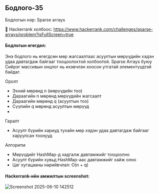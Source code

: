 ## Бодлого-35
Бодлогын нэр: Sparse arrays

🔗 Hackerrank холбоос: https://www.hackerrank.com/challenges/sparse-arrays/problem?isFullScreen=true

#### Бодлогын өгөгдөл:
Энэ бодлого нь өгөгдсөн мөр жагсаалтаас асуултын мөрүүдийн хэдэн удаа давтагдаж байгааг тооцоолохтой холбоотой. Sparse Arrays буюу Сийрэг массивын онцлог нь ихэвчлэн хоосон утгатай элементүүдтэй байдаг.

Оролт
- Эхний мөрөнд n (мөрүүдийн тоо)
- Дараагийн n мөрөнд мөрүүдийн жагсаалт
- Дараагийн мөрөнд q (асуултын тоо)
- Сүүлийн q мөрөнд асуултын мөрүүд
- 
Гаралт
- Асуулт бүрийн хариуд тухайн мөр хэдэн удаа давтагдаж байгааг харуулсан тоонууд

Алгоритм
- Мөрүүдийг HashMap-д хадгалж давтамжийг тооцоолно
- Асуулт бүрийн хувьд HashMap-аас давтамжийг хайж олно
- Цаг хугацааны нарийвчлал: O(n + q)

#### Hackerrank-ийн амжилтын screenshot:
![Screenshot 2025-06-10 142512](https://github.com/user-attachments/assets/92405bc1-c621-44d2-83a0-1072356701a0)
